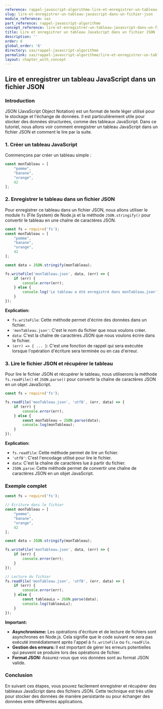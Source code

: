```yaml
---
reference: rappel-javascript-algorithme-lire-et-enregistrer-un-tableau-javascript-dans-un-fichier-json
slug: lire-et-enregistrer-un-tableau-javascript-dans-un-fichier-json
module_reference: sas
part_reference: rappel-javascript-algorithme
concept_reference: lire-et-enregistrer-un-tableau-javascript-dans-un-fichier-json
title: Lire et enregistrer un tableau JavaScript dans un fichier JSON
description: ''
order: 6
global_order: '6'
directory: sas/rappel-javascript-algorithme
permalink: sas/rappel-javascript-algorithme/lire-et-enregistrer-un-tableau-javascript-dans-un-fichier-json
layout: chapter_with_concept
---
```



## Lire et enregistrer un tableau JavaScript dans un fichier JSON

### Introduction
JSON (JavaScript Object Notation) est un format de texte léger utilisé pour le stockage et l'échange de données. Il est particulièrement utile pour stocker des données structurées, comme des tableaux JavaScript. Dans ce tutoriel, nous allons voir comment enregistrer un tableau JavaScript dans un fichier JSON et comment le lire par la suite.

### 1. Créer un tableau JavaScript
Commençons par créer un tableau simple :

```javascript
const monTableau = [
    "pomme",
    "banane",
    "orange",
    42
];
```

### 2. Enregistrer le tableau dans un fichier JSON
Pour enregistrer ce tableau dans un fichier JSON, nous allons utiliser le module `fs` (File System) de Node.js et la méthode `JSON.stringify()` pour convertir le tableau en une chaîne de caractères JSON.

```javascript
const fs = require('fs');
const monTableau = [
    "pomme",
    "banane",
    "orange",
    42
];

const data = JSON.stringify(monTableau);

fs.writeFile('monTableau.json', data, (err) => {
    if (err) {
        console.error(err);
    } else {
        console.log('Le tableau a été enregistré dans monTableau.json');
    }
});
```

**Explication:**

* `fs.writeFile`: Cette méthode permet d'écrire des données dans un fichier.
* `'monTableau.json'`: C'est le nom du fichier que nous voulons créer.
* `data`: C'est la chaîne de caractères JSON que nous voulons écrire dans le fichier.
* `(err) => { ... }`: C'est une fonction de rappel qui sera exécutée lorsque l'opération d'écriture sera terminée ou en cas d'erreur.

### 3. Lire le fichier JSON et récupérer le tableau
Pour lire le fichier JSON et récupérer le tableau, nous utiliserons la méthode `fs.readFile()` et `JSON.parse()` pour convertir la chaîne de caractères JSON en un objet JavaScript.

```javascript
const fs = require('fs');

fs.readFile('monTableau.json', 'utf8', (err, data) => {
    if (err) {
        console.error(err);
    } else {
        const monTableau = JSON.parse(data);
        console.log(monTableau);
    }
});
```

**Explication:**

* `fs.readFile`: Cette méthode permet de lire un fichier.
* `'utf8'`: C'est l'encodage utilisé pour lire le fichier.
* `data`: C'est la chaîne de caractères lue à partir du fichier.
* `JSON.parse`: Cette méthode permet de convertir une chaîne de caractères JSON en un objet JavaScript.

### Exemple complet
```javascript
const fs = require('fs');

// Écriture dans le fichier
const monTableau = [
    "pomme",
    "banane",
    "orange",
    42
];

const data = JSON.stringify(monTableau);

fs.writeFile('monTableau.json', data, (err) => {
    if (err) {
        console.error(err);
    }
});

// Lecture du fichier
fs.readFile('monTableau.json', 'utf8', (err, data) => {
    if (err) {
        console.error(err);
    } else {
        const tableauLu = JSON.parse(data);
        console.log(tableauLu);
    }
});
```

**Important:**

* **Asynchronisme:** Les opérations d'écriture et de lecture de fichiers sont asynchrones en Node.js. Cela signifie que le code suivant ne sera pas exécuté immédiatement après l'appel à `fs.writeFile` ou `fs.readFile`.
* **Gestion des erreurs:** Il est important de gérer les erreurs potentielles qui peuvent se produire lors des opérations de fichier.
* **Format JSON:** Assurez-vous que vos données sont au format JSON valide.

### Conclusion
En suivant ces étapes, vous pouvez facilement enregistrer et récupérer des tableaux JavaScript dans des fichiers JSON. Cette technique est très utile pour stocker des données de manière persistante ou pour échanger des données entre différentes applications.

